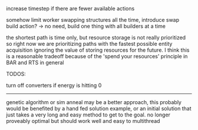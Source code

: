 increase timestep if there are fewer available actions

somehow limit worker swapping structures all the time, introduce swap build action? -> no need, build one thing with all builders at a time

the shortest path is time only, but resource storage is not really prioritized so right now we are prioritizing paths with the fastest possible entity acquisition ignoring the value of storing resources for the future. I think this is a reasonable tradeoff because of the 'spend your resources' principle in BAR and RTS in general

TODOS:

turn off converters if energy is hitting 0

-------

genetic algorithm or sim anneal may be a better approach, this probably would be benefited by a hand fed solution example, or an initial solution that just takes a very long and easy method to get to the goal. no longer proveably optimal but should work well and easy to multithread